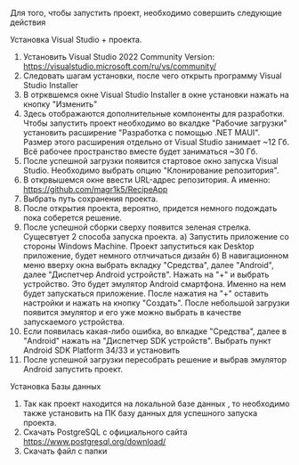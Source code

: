 Для того, чтобы запустить проект, необходимо совершить следующие действия

Установка Visual Studio + проекта.

1. Установить Visual Studio 2022 Community Version:
   https://visualstudio.microsoft.com/ru/vs/community/
3. Следовать шагам установки, после чего открыть программу Visual Studio Installer
4. В отрквшемся окне Visual Studio Installer в окне установки нажать на кнопку "Изменить"
5. Здесь отображаются дополнительные компоненты для разработки. Чтобы запустить проект необходимо
   во вкалдке "Рабочие загрузки" установить расширение "Разработка с помощью .NET MAUI". Размер этого расширения отдельно от Visual Studio занимает ~12 Гб. Всё рабочее пространство вместе будет заниматься ~30 Гб.
6. После успешной загрузки появится стартовое окно запуска Visual Studio. Необходимо выбрать опцию "Клонирование репозитория".
7. В открвышемся окне ввести URL-адрес репозитория. А именно: https://github.com/magr1k5/RecipeApp
8. Выбрать путь сохранения проекта.
9. После открытия проекта, вероятно, придется немного подождать пока соберется решение.
10. После успешной сборки сверху появится зеленая стрелка. Сущесвтует 2 способа запуска проекта.
   а) Запустить приложение со стороны Windows Machine. Проект запуститься как Desktop приложение, будет немного отлчичаться дизайн
   б) В навигационном меню вверху окна выбрать вкладку "Средства", далее "Android", далее "Диспетчер Android устройств".
Нажать на "+" и выбрать устройство. Это будет эмулятор Android смартфона. Именно на нем будет запускаться приложение.
После нажатия на "+" оставить настройки и нажать на кнопку "Создать". После небольшой загрузки появится эмулятор и его уже можно выбрать в качестве запускаемого устройства.
11. Если появилась какая-либо ошибка, во влкадке "Средства", далее в "Android" нажать на "Диспетчер SDK устройств". Выбрать пункт Android SDK Platform 34/33 и установить
12. После успешной загрузки пересобрать решение и выбрав эмулятор Android запустить проект.

Установка Базы данных 
1. Так как проект находится на локальной базе данных , то необходимо также установить на ПК базу данных для успешного запуска проекта.
2. Скачать PostgreSQL с официального сайта https://www.postgresql.org/download/
3. Скачать файл с папки 
   
